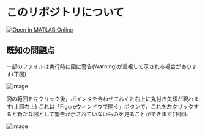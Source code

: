 # このリポジトリについて

[![Open in MATLAB Online](https://www.mathworks.com/images/responsive/global/open-in-matlab-online.svg)](https://matlab.mathworks.com/open/github/v1?repo=konakalab/sportsRankingBook-konakalab)

## 既知の問題点
一部のファイルは実行時に図に警告(Warning)が重複して示される場合があります(下図)

![image](https://github.com/user-attachments/assets/b7a6d4d6-5917-47fb-bc0a-88e1cd84b890)

図の範囲を左クリック後，ポインタを合わせておくと右上に丸付き矢印が現れます(上図右上)
これは「Figureウィンドウで開く」ボタンで，これを左クリックすると新たな図として警告が示されていないものを見ることができます(下図)．

![image](https://github.com/user-attachments/assets/abba9c4d-7ac7-41e0-adcd-da9c6e4e4b18)
